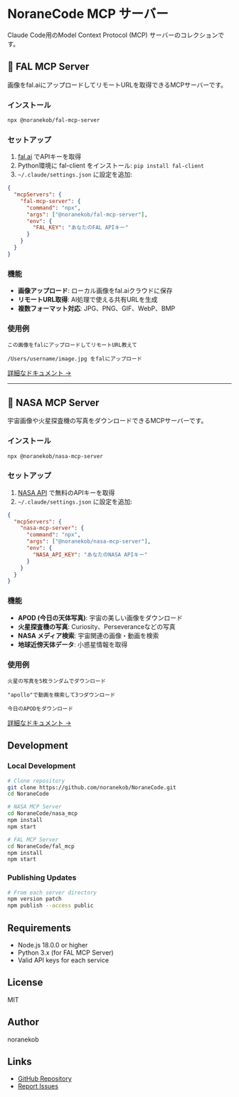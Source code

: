 # NoraneCode MCP サーバー

Claude Code用のModel Context Protocol (MCP) サーバーのコレクションです。

## 🎨 FAL MCP Server

画像をfal.aiにアップロードしてリモートURLを取得できるMCPサーバーです。

### インストール

```bash
npx @noranekob/fal-mcp-server
```

### セットアップ

1. [fal.ai](https://fal.ai) でAPIキーを取得
2. Python環境に fal-client をインストール: `pip install fal-client`
3. `~/.claude/settings.json` に設定を追加:

```json
{
  "mcpServers": {
    "fal-mcp-server": {
      "command": "npx",
      "args": ["@noranekob/fal-mcp-server"],
      "env": {
        "FAL_KEY": "あなたのFAL APIキー"
      }
    }
  }
}
```

### 機能

- **画像アップロード**: ローカル画像をfal.aiクラウドに保存
- **リモートURL取得**: AI処理で使える共有URLを生成
- **複数フォーマット対応**: JPG、PNG、GIF、WebP、BMP

### 使用例

```
この画像をfalにアップロードしてリモートURL教えて
```

```
/Users/username/image.jpg をfalにアップロード
```

[詳細なドキュメント →](./NoraneCode/fal_mcp/README.md)

---

## 🚀 NASA MCP Server

宇宙画像や火星探査機の写真をダウンロードできるMCPサーバーです。

### インストール

```bash
npx @noranekob/nasa-mcp-server
```

### セットアップ

1. [NASA API](https://api.nasa.gov/) で無料のAPIキーを取得
2. `~/.claude/settings.json` に設定を追加:

```json
{
  "mcpServers": {
    "nasa-mcp-server": {
      "command": "npx",
      "args": ["@noranekob/nasa-mcp-server"],
      "env": {
        "NASA_API_KEY": "あなたのNASA APIキー"
      }
    }
  }
}
```

### 機能

- **APOD (今日の天体写真)**: 宇宙の美しい画像をダウンロード
- **火星探査機の写真**: Curiosity、Perseveranceなどの写真
- **NASA メディア検索**: 宇宙関連の画像・動画を検索
- **地球近傍天体データ**: 小惑星情報を取得

### 使用例

```
火星の写真を5枚ランダムでダウンロード
```

```
"apollo"で動画を検索して3つダウンロード
```

```
今日のAPODをダウンロード
```

[詳細なドキュメント →](./NoraneCode/nasa_mcp/README.md)

## Development

### Local Development

```bash
# Clone repository
git clone https://github.com/noranekob/NoraneCode.git
cd NoraneCode

# NASA MCP Server
cd NoraneCode/nasa_mcp
npm install
npm start

# FAL MCP Server
cd NoraneCode/fal_mcp
npm install
npm start
```

### Publishing Updates

```bash
# From each server directory
npm version patch
npm publish --access public
```

## Requirements

- Node.js 18.0.0 or higher
- Python 3.x (for FAL MCP Server)
- Valid API keys for each service

## License

MIT

## Author

noranekob

## Links

- [GitHub Repository](https://github.com/noranekob/NoraneCode)
- [Report Issues](https://github.com/noranekob/NoraneCode/issues)